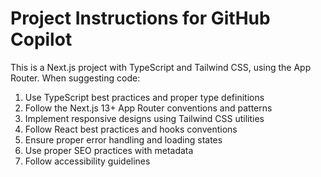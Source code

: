 <!-- Use this file to provide workspace-specific custom instructions to Copilot. For more details, visit https://code.visualstudio.com/docs/copilot/copilot-customization#_use-a-githubcopilotinstructionsmd-file -->

# Project Instructions for GitHub Copilot

This is a Next.js project with TypeScript and Tailwind CSS, using the App Router. When suggesting code:

1. Use TypeScript best practices and proper type definitions
2. Follow the Next.js 13+ App Router conventions and patterns
3. Implement responsive designs using Tailwind CSS utilities
4. Follow React best practices and hooks conventions
5. Ensure proper error handling and loading states
6. Use proper SEO practices with metadata
7. Follow accessibility guidelines
